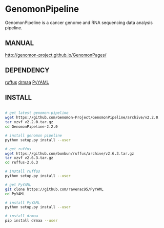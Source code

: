 GenomonPipeline
===============
GenomonPipeline is a cancer genome and RNA sequencing data analysis pipeline.

## MANUAL
http://genomon-project.github.io/GenomonPages/

## DEPENDENCY
[ruffus](http://www.ruffus.org.uk/)
[drmaa](https://www.drmaa.org/)
[PyYAML](http://pyyaml.org/)

## INSTALL

```bash

# get latest genomon-pipeline
wget https://github.com/Genomon-Project/GenomonPipeline/archive/v2.2.0.tar.gz
tar xzvf v2.2.0.tar.gz
cd GenomonPipeline-2.2.0

# install genomon pipeline
python setup.py install --user

# get ruffus
wget https://github.com/bunbun/ruffus/archive/v2.6.3.tar.gz
tar xzvf v2.6.3.tar.gz
cd ruffus-2.6.3

# install ruffus
python setup.py install --user

# get PyYAML
git clone https://github.com/ravenac95/PyYAML
cd PyYAML

# install PyYAML
python setup.py install --user

# install drmaa
pip install drmaa --user


